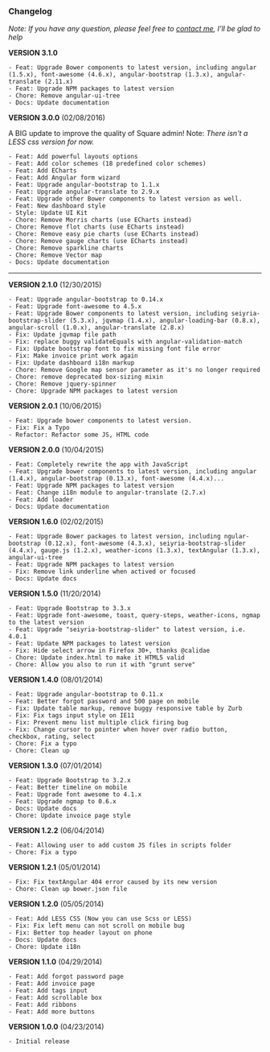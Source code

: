 ### Changelog

*Note: If you have any question, please feel free to [contact me](http://themeforest.net/user/arousing), I’ll be glad to help*

**VERSION 3.1.0**

    - Feat: Upgrade Bower components to latest version, including angular (1.5.x), font-awesome (4.6.x), angular-bootstrap (1.3.x), angular-translate (2.11.x)
    - Feat: Upgrade NPM packages to latest version
    - Chore: Remove angular-ui-tree
    - Docs: Update documentation 

**VERSION 3.0.0**  (02/08/2016)

A BIG update to improve the quality of Square admin!
Note: *There isn't a LESS css version for now.*

    - Feat: Add powerful layouts options
    - Feat: Add color schemes (18 predefined color schemes)
    - Feat: Add ECharts
    - Feat: Add Angular form wizard
    - Feat: Upgrade angular-bootstrap to 1.1.x
    - Feat: Upgrade angular-translate to 2.9.x
    - Feat: Upgrade other Bower components to latest version as well.
    - Feat: New dashboard style
    - Style: Update UI Kit
    - Chore: Remove Morris charts (use ECharts instead)
    - Chore: Remove flot charts (use ECharts instead)
    - Chore: Remove easy pie charts (use ECharts instead)
    - Chore: Remove gauge charts (use ECharts instead)
    - Chore: Remove sparkline charts
    - Chore: Remove Vector map
    - Docs: Update documentation

---

**VERSION 2.1.0** (12/30/2015)

    - Feat: Upgrade angular-bootstrap to 0.14.x
    - Feat: Upgrade font-awesome to 4.5.x
    - Feat: Upgrade Bower components to latest version, including seiyria-bootstrap-slider (5.3.x), jqvmap (1.4.x), angular-loading-bar (0.8.x), angular-scroll (1.0.x), angular-translate (2.8.x)
    - Fix: Update jqvmap file path
    - Fix: replace buggy validateEquals with angular-validation-match
    - Fix: Update bootstrap font to fix missing font file error
    - Fix: Make invoice print work again
    - Fix: Update dashboard i18n markup
    - Chore: Remove Google map sensor parameter as it's no longer required
    - Chore: remove deprecated box-sizing mixin
    - Chore: Remove jquery-spinner
    - Chore: Upgrade NPM packages to latest version

**VERSION 2.0.1** (10/06/2015)

    - Feat: Upgrade bower components to latest version.
    - Fix: Fix a Typo
    - Refactor: Refactor some JS, HTML code 

**VERSION 2.0.0** (10/04/2015)

    - Feat: Completely rewrite the app with JavaScript
    - Feat: Upgrade bower components to latest version, including angular (1.4.x), angular-bootstrap (0.13.x), font-awesome (4.4.x)...
    - Feat: Upgrade NPM packages to latest version
    - Feat: Change i18n module to angular-translate (2.7.x)
    - Feat: Add loader
    - Docs: Update documentation

**VERSION 1.6.0** (02/02/2015)

    - Feat: Upgrade Bower packages to latest version, including ngular-bootstrap (0.12.x), font-awesome (4.3.x), seiyria-bootstrap-slider (4.4.x), gauge.js (1.2.x), weather-icons (1.3.x), textAngular (1.3.x), angular-ui-tree 
    - Feat: Upgrade NPM packages to latest version
    - Fix: Remove link underline when actived or focused
    - Docs: Update docs

**VERSION 1.5.0** (11/20/2014)

    - Feat: Upgrade Bootstrap to 3.3.x
    - Feat: Upgrade font-awesome, toast, query-steps, weather-icons, ngmap to the latest version
    - Feat: Upgrade "seiyria-bootstrap-slider" to latest version, i.e. 4.0.1
    - Feat: Update NPM packages to latest version
    - Fix: Hide select arrow in Firefox 30+, thanks @calidae
    - Chore: Update index.html to make it HTML5 valid
    - Chore: Allow you also to run it with "grunt serve"

**VERSION 1.4.0** (08/01/2014)

    - Feat: Upgrade angular-bootstrap to 0.11.x
    - Feat: Better forgot password and 500 page on mobile
    - Fix: Update table markup, remove buggy responsive table by Zurb
    - Fix: Fix tags input style on IE11
    - Fix: Prevent menu list multiple click firing bug
    - Fix: Change cursor to pointer when hover over radio button, checkbox, rating, select
    - Chore: Fix a typo
    - Chore: Clean up

**VERSION 1.3.0** (07/01/2014)

    - Feat: Upgrade Bootstrap to 3.2.x
    - Feat: Better timeline on mobile
    - Feat: Upgrade font awesome to 4.1.x
    - Feat: Upgrade ngmap to 0.6.x
    - Docs: Update docs
    - Chore: Update invoice page style

**VERSION 1.2.2** (06/04/2014)

    - Feat: Allowing user to add custom JS files in scripts folder
    - Chore: Fix a typo

**VERSION 1.2.1** (05/01/2014)

    - Fix: Fix textAngular 404 error caused by its new version
    - Chore: Clean up bower.json file

**VERSION 1.2.0** (05/05/2014)

    - Feat: Add LESS CSS (Now you can use Scss or LESS)
    - Fix: Fix left menu can not scroll on mobile bug
    - Fix: Better top header layout on phone
    - Docs: Update docs
    - Chore: Update i18n

**VERSION 1.1.0** (04/29/2014)

    - Feat: Add forgot password page
    - Feat: Add invoice page
    - Feat: Add tags input
    - Feat: Add scrollable box
    - Feat: Add ribbons
    - Feat: Add more buttons

**VERSION 1.0.0** (04/23/2014)

    - Initial release
